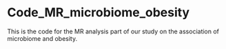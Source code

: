# Code_MR_microbiome_obesity
This is the code for  the MR analysis part of our study on the association of microbiome and obesity.



